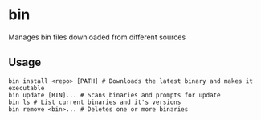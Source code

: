# bin
Manages bin files downloaded from different sources


## Usage

```
bin install <repo> [PATH] # Downloads the latest binary and makes it executable 
bin update [BIN]... # Scans binaries and prompts for update
bin ls # List current binaries and it's versions
bin remove <bin>... # Deletes one or more binaries
```
